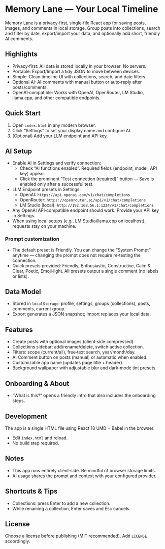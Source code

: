 # Memory Lane — Your Local Timeline

Memory Lane is a privacy‑first, single‑file React app for saving posts, images, and comments in local storage. Group posts into collections, search and filter by date, export/import your data, and optionally add short, friendly AI comments.

## Highlights

- Privacy‑first: All data is stored locally in your browser. No servers.
- Portable: Export/Import a tidy JSON to move between devices.
- Simple: Clean timeline UI with collections, search, and date filters.
- Optional AI: AI comments with manual button or auto‑reply after posts/comments.
- OpenAI‑compatible: Works with OpenAI, OpenRouter, LM Studio, llama.cpp, and other compatible endpoints.

## Quick Start

1. Open `index.html` in any modern browser.
2. Click “Settings” to set your display name and configure AI.
3. (Optional) Add your LLM endpoint and API key.

## AI Setup

- Enable AI in Settings and verify connection:
  - Check “AI functions enabled”. Required fields (endpoint, model, API key) appear.
  - Click the prominent “Test connection (required)” button — Save is enabled only after a successful test.
- LLM Endpoint presets in Settings:
  - OpenAI: `https://api.openai.com/v1/chat/completions`
  - OpenRouter: `https://openrouter.ai/api/v1/chat/completions`
  - LM Studio (local): `http://192.168.56.1:1234/v1/chat/completions`
- Any OpenAI API‑compatible endpoint should work. Provide your API key in Settings.
- When using local setups (e.g., LM Studio/llama.cpp on localhost), requests stay on your machine.

### Prompt customization

- The default preset is Friendly. You can change the “System Prompt” anytime — changing the prompt does not require re‑testing the connection.
- Quick presets provided: Friendly, Enthusiastic, Constructive, Calm & Clear, Poetic, Emoji‑light. All presets output a single comment (no labels or lists).

## Data Model

- Stored in `localStorage`: profile, settings, groups (collections), posts, comments, current group.
- Export generates a JSON snapshot; Import replaces your local data.

## Features

- Create posts with optional images (client‑side compressed).
- Collections sidebar: add/rename/delete, switch active collection.
- Filters: scope (current/all), free‑text search, year/month/day.
- AI Comment button on posts (manual) or automatic when enabled.
- Customizable app name (updates page title + header).
- Background wallpaper with adjustable blur and dark‑mode tint presets.

## Onboarding & About

- “What is this?” opens a friendly intro that also includes the onboarding steps.

## Development

The app is a single HTML file using React 18 UMD + Babel in the browser.

- Edit `index.html` and reload.
- No build step required.

## Notes

- This app runs entirely client‑side. Be mindful of browser storage limits.
- AI usage shares the prompt and context with your configured provider.

## Shortcuts & Tips

- Collections: press Enter to add a new collection.
- While renaming a collection, Enter saves and Esc cancels.

## License

Choose a license before publishing (MIT recommended). Add `LICENSE` accordingly.
